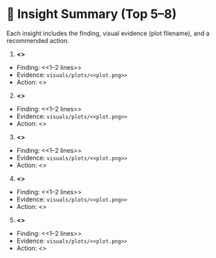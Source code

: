 # 🔑 Insight Summary (Top 5–8)

Each insight includes the finding, visual evidence (plot filename), and a recommended action.

1) **<<Insight title>>**
- Finding: <<1–2 lines>>
- Evidence: `visuals/plots/<<plot.png>>`
- Action: <<what to do>>

2) **<<Insight title>>**
- Finding: <<1–2 lines>>
- Evidence: `visuals/plots/<<plot.png>>`
- Action: <<what to do>>

3) **<<Insight title>>**
- Finding: <<1–2 lines>>
- Evidence: `visuals/plots/<<plot.png>>`
- Action: <<what to do>>

4) **<<Insight title>>**
- Finding: <<1–2 lines>>
- Evidence: `visuals/plots/<<plot.png>>`
- Action: <<what to do>>

5) **<<Insight title>>**
- Finding: <<1–2 lines>>
- Evidence: `visuals/plots/<<plot.png>>`
- Action: <<what to do>>
